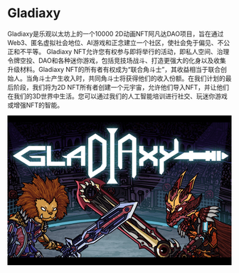 # Gladiaxy

Gladiaxy是乐观以太坊上的一个10000 2D动画NFT阿凡达DAO项目，旨在通过Web3、匿名虚拟社会地位、AI游戏和正念建立一个社区，使社会免于偏见、不公正和不平等。
Gladiaxy NFT允许您有权参与即将举行的活动，即私人空间、治理令牌空投、DAO和各种迷你游戏，包括竞技场战斗、打造更强大的化身以及收集升级材料。Gladiaxy NFT的所有者有权成为“联合角斗士”，其收益相当于联合创始人。当角斗士产生收入时，共同角斗士将获得他们的收入份额。在我们计划的最后阶段，我们将为2D NFT所有者创建一个元宇宙，允许他们导入NFT，并让他们在我们的3D世界中生活。您可以通过我们的人工智能培训进行社交、玩迷你游戏或增强NFT的智能。

![gladiaxy-dapp-collectibles-optimism-image1_4473bf014f60b575714dd21e43d7ab9a](gladiaxy-dapp-collectibles-optimism-image1_4473bf014f60b575714dd21e43d7ab9a.png)
